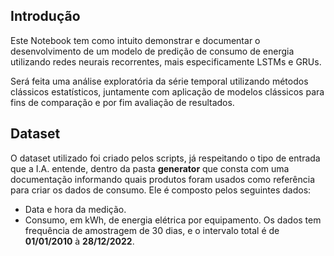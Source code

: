 ## Introdução
Este Notebook tem como intuito demonstrar e documentar o desenvolvimento de um modelo de predição de consumo de energia utilizando redes neurais recorrentes, mais especificamente LSTMs e GRUs.

Será feita uma análise exploratória da série temporal utilizando métodos clássicos estatísticos, juntamente com aplicação de modelos clássicos para fins de comparação e por fim avaliação de resultados.

## Dataset

O dataset utilizado foi criado pelos scripts, já respeitando o tipo de entrada que a I.A. entende, dentro da pasta **generator** que consta com uma documentação informando quais produtos foram usados como referência para criar os dados de consumo. Ele é composto pelos seguintes dados:
 * Data e hora da medição.
 * Consumo, em kWh, de energia elétrica por equipamento.
Os dados tem frequência de amostragem de 30 dias, e o intervalo total é de **01/01/2010** à **28/12/2022**.
